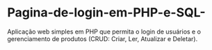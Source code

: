 # Pagina-de-login-em-PHP-e-SQL-
Aplicação web simples em PHP que permita o login de usuários e o gerenciamento de produtos (CRUD: Criar, Ler, Atualizar e Deletar).
